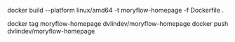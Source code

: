 docker build --platform linux/amd64 -t moryflow-homepage -f Dockerfile .

docker tag moryflow-homepage dvlindev/moryflow-homepage
docker push dvlindev/moryflow-homepage